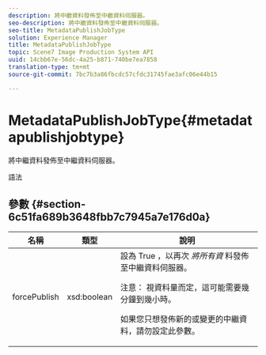```yaml
---
description: 將中繼資料發佈至中繼資料伺服器。
seo-description: 將中繼資料發佈至中繼資料伺服器。
seo-title: MetadataPublishJobType
solution: Experience Manager
title: MetadataPublishJobType
topic: Scene7 Image Production System API
uuid: 14cbb67e-56dc-4a25-b871-740be7ea7858
translation-type: tm+mt
source-git-commit: 7bc7b3a86fbcdc57cfdc31745fae3afc06e44b15

---
```



# MetadataPublishJobType{#metadatapublishjobtype}

將中繼資料發佈至中繼資料伺服器。

語法

## 參數 {#section-6c51fa689b3648fbb7c7945a7e176d0a}

<table id="table_23B5CFC5C3F946F9AFDB6A83A1AAB7AF"> 
 <thead> 
  <tr> 
   <th colname="col1" class="entry"> 名稱 </th> 
   <th colname="col2" class="entry"> 類型 </th> 
   <th colname="col3" class="entry"> 說明 </th> 
  </tr> 
 </thead>
 <tbody> 
  <tr> 
   <td colname="col1"> <span class="codeph"> <span class="varname"> forcePublish</span></span> </td> 
   <td colname="col2"> <span class="codeph"> xsd:boolean</span> </td> 
   <td colname="col3">設為 <span class="codeph"> True</span> ，以再次 <i>將所有資</i> 料發佈至中繼資料伺服器。 <p>注意： 視資料量而定，這可能需要幾分鐘到幾小時。 </p><p>如果您只想發佈新的或變更的中繼資料，請勿設定此參數。 </p></td> 
  </tr> 
 </tbody> 
</table>


